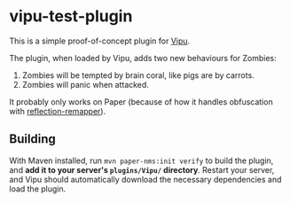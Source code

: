 # vipu-test-plugin

This is a simple proof-of-concept plugin for
[Vipu](https://github.com/bluelhf/Vipu).

The plugin, when loaded by Vipu, adds two new behaviours for Zombies:
1. Zombies will be tempted by brain coral, like pigs are by carrots.
2. Zombies will panic when attacked.

It probably only works on Paper (because of how it handles obfuscation
with [reflection-remapper](https://github.com/jpenilla/reflection-remapper)).

## Building

With Maven installed, run `mvn paper-nms:init verify` to build the plugin, and **add it to your server's `plugins/Vipu/` directory**. Restart your server, and Vipu should automatically download the necessary dependencies and load the plugin.

